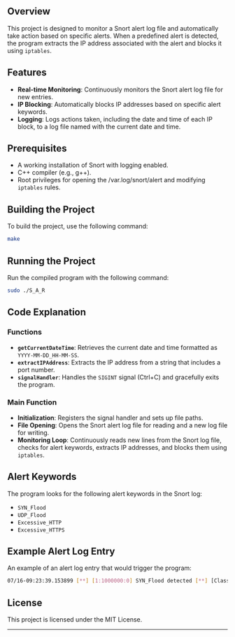 ## Overview
This project is designed to monitor a Snort alert log file and automatically take action based on specific alerts. When a predefined alert is detected, the program extracts the IP address associated with the alert and blocks it using `iptables`.

## Features
- **Real-time Monitoring**: Continuously monitors the Snort alert log file for new entries.
- **IP Blocking**: Automatically blocks IP addresses based on specific alert keywords.
- **Logging**: Logs actions taken, including the date and time of each IP block, to a log file named with the current date and time.

## Prerequisites
- A working installation of Snort with logging enabled.
- C++ compiler (e.g., g++).
- Root privileges for opening the /var.log/snort/alert and modifying `iptables` rules.

## Building the Project
To build the project, use the following command:

```sh
make
```

## Running the Project
Run the compiled program with the following command:

```sh
sudo ./S_A_R
```

## Code Explanation
### Functions
- **`getCurrentDateTime`**: Retrieves the current date and time formatted as `YYYY-MM-DD_HH-MM-SS`.
- **`extractIPAddress`**: Extracts the IP address from a string that includes a port number.
- **`signalHandler`**: Handles the `SIGINT` signal (Ctrl+C) and gracefully exits the program.

### Main Function
- **Initialization**: Registers the signal handler and sets up file paths.
- **File Opening**: Opens the Snort alert log file for reading and a new log file for writing.
- **Monitoring Loop**: Continuously reads new lines from the Snort log file, checks for alert keywords, extracts IP addresses, and blocks them using `iptables`.

## Alert Keywords
The program looks for the following alert keywords in the Snort log:
- `SYN_Flood`
- `UDP_Flood`
- `Excessive_HTTP`
- `Excessive_HTTPS`

## Example Alert Log Entry
An example of an alert log entry that would trigger the program:

```sh
07/16-09:23:39.153899 [**] [1:1000000:0] SYN_Flood detected [**] [Classification: Attempted User Privilege Gain] [Priority: 1] [AppID: HTTP] {TCP} 192.168.1.8:50284 -> 192.168.2.3:80
```

## License
This project is licensed under the MIT License.

---
